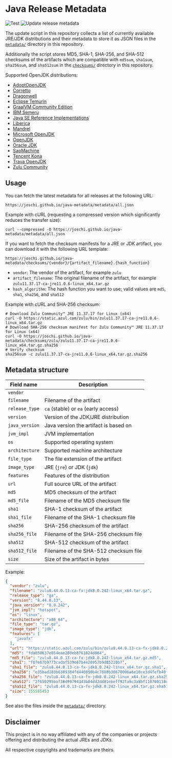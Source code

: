 # Java Release Metadata

![Test](https://github.com/joschi/java-metadata/workflows/Test/badge.svg)
![Update release metadata](https://github.com/joschi/java-metadata/workflows/Update%20release%20metadata/badge.svg)

The update script in this repository collects a list of currently available JRE/JDK distributions and their metadata to store it as JSON files in the [`metadata/`](./docs/metadata) directory in this repository.

Additionally the script stores MD5, SHA-1, SHA-256, and SHA-512 checksums of the artifacts which are compatible with `md5sum`, `sha1sum`, `sha256sum`, and `sha512sum` in the [`checksums/`](./docs/checksums) directory in this repository.

Supported OpenJDK distributions:

* [AdoptOpenJDK](https://adoptopenjdk.net/)
* [Corretto](https://aws.amazon.com/corretto/)
* [Dragonwell](https://cn.aliyun.com/product/dragonwell)
* [Eclipse Temurin](https://adoptium.net/)
* [GraalVM Community Edition](https://www.graalvm.org/)
* [IBM Semeru](https://developer.ibm.com/languages/java/semeru-runtimes/)
* [Java SE Reference Implementations](https://jdk.java.net/)
* [Liberica](https://bell-sw.com/)
* [Mandrel](https://github.com/graalvm/mandrel)
* [Microsoft OpenJDK](https://www.microsoft.com/openjdk)
* [OpenJDK](https://jdk.java.net/)
* [Oracle JDK](https://www.oracle.com/java/)
* [SapMachine](https://sap.github.io/SapMachine/)
* [Tencent Kona](https://cloud.tencent.com/document/product/1149)
* [Trava OpenJDK](https://github.com/TravaOpenJDK/)
* [Zulu Community](https://www.azul.com/products/zulu-community/)

## Usage

You can fetch the latest metadata for all releases at the following URL:

```
https://joschi.github.io/java-metadata/metadata/all.json
```

Example with cURL (requesting a compressed version which significantly reduces the transfer size):

```
curl --compressed -O https://joschi.github.io/java-metadata/metadata/all.json
```

If you want to fetch the checksum manifests for a JRE or JDK artifact, you can download it with the following URL template:

```
https://joschi.github.io/java-metadata/checksums/{vendor}/{artifact_filename}.{hash_function}
```

* `vendor`: The vendor of the artifact, for example `zulu`
* `artifact_filename`: The original filename of the artifact, for example `zulu11.37.17-ca-jre11.0.6-linux_x64.tar.gz`
* `hash_algorithm`: The hash function you want to use; valid values are `md5`, `sha1`, `sha256`, and `sha512`

Example with cURL and SHA-256 checksum:

```
# Download Zulu Community™ JRE 11.37.17 for Linux (x64)
curl -O https://static.azul.com/zulu/bin/zulu11.37.17-ca-jre11.0.6-linux_x64.tar.gz
# Download SHA-256 checksum manifest for Zulu Community™ JRE 11.37.17 for Linux (x64)
curl -O https://joschi.github.io/java-metadata/checksums/zulu/zulu11.37.17-ca-jre11.0.6-linux_x64.tar.gz.sha256
# Verify checksum
sha256sum -c zulu11.37.17-ca-jre11.0.6-linux_x64.tar.gz.sha256
```

## Metadata structure

| Field name     | Description                           |
| -------------- | ------------------------------------- |
| `vendor`       |
| `filename`     | Filename of the artifact              |
| `release_type` | `ca` (stable) or `ea` (early access)  |
| `version`      | Version of the JDK/JRE distribution   |
| `java_version` | Java version the artifact is based on |
| `jvm_impl`     | JVM implementation                    |
| `os`           | Supported operating system            |
| `architecture` | Supported machine architecture        |
| `file_type`    | The file extension of the artifact    |
| `image_type`   | JRE (`jre`) or JDK (`jdk`)            |
| `features`     | Features of the distribution          |
| `url`          | Full source URL of the artifact       |
| `md5`          | MD5 checksum of the artifact          |
| `md5_file`     | Filename of the MD5 checksum file     |
| `sha1`         | SHA-1 checksum of the artifact        |
| `sha1_file`    | Filename of the SHA-1 checksum file   |
| `sha256`       | SHA-256 checksum of the artifact      |
| `sha256_file`  | Filename of the SHA-256 checksum file |
| `sha512`       | SHA-512 checksum of the artifact      |
| `sha512_file`  | Filename of the SHA-512 checksum file |
| `size`         | Size of the artifact in bytes         |


Example:

```json
{
  "vendor": "zulu",
  "filename": "zulu8.44.0.13-ca-fx-jdk8.0.242-linux_x64.tar.gz",
  "release_type": "ga",
  "version": "8.44.0.13",
  "java_version": "8.0.242",
  "jvm_impl": "hotspot",
  "os": "linux",
  "architecture": "x86_64",
  "file_type": "tar.gz",
  "image_type": "jdk",
  "features": [
    "javafx"
  ],
  "url": "https://static.azul.com/zulu/bin/zulu8.44.0.13-ca-fx-jdk8.0.242-linux_x64.tar.gz",
  "md5": "fda058637e054eae280eb8761824d064",
  "md5_file": "zulu8.44.0.13-ca-fx-jdk8.0.242-linux_x64.tar.gz.md5",
  "sha1": "f07e67b9773cadaf539e67b4e26957b9d85220b7",
  "sha1_file": "zulu8.44.0.13-ca-fx-jdk8.0.242-linux_x64.tar.gz.sha1",
  "sha256": "e35bad183b6309384fd440890b4c7888b30670006a6e10ce3d4fefb40fbefc93",
  "sha256_file": "zulu8.44.0.13-ca-fx-jdk8.0.242-linux_x64.tar.gz.sha256",
  "sha512": "2f650295baf38d99794343b04dd2dd81ebeff92fa9c3a8bf110700118d1879e20016c6ff441f4488e87dd1fc733b87836e90ec9ba26184d8288c400e11bc9057",
  "sha512_file": "zulu8.44.0.13-ca-fx-jdk8.0.242-linux_x64.tar.gz.sha512",
  "size": 155585453
}
```

See also the files inside the [`metadata/`](./docs/metadata/) directory.

## Disclaimer

This project is in no way affiliated with any of the companies or projects offering and distributing the actual JREs and JDKs.

All respective copyrights and trademarks are theirs.
